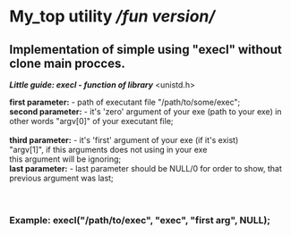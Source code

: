 My_top utility */fun version/*
===

 Implementation of simple using "execl" without clone main procces.
   -------------------------
   

___Little guide: execl - function of library___  <unistd.h> <br>

 
 **first parameter:** - path of executant file "/path/to/some/exec"; <br>
**second parameter:** - it's 'zero' argument of your exe (path to your exe)
             	       <t/>  in other words "argv[0]" of your executant file;<br>		
 **third parameter:** - it's 'first' argument of your exe (if it's exist)<br>
		         <t/>"argv[1]", if this arguments does not using in your exe<br>
	      	          <t/>    this argument will be ignoring;<br>
 **last parameter:** - last parameter should be NULL/0 for order to show, that<br>
                   	 	<t/>previous argument was last;<br>
<br>
<br>

<h3>Example:   execl("/path/to/exec", "exec", "first arg", NULL);<h3/>





